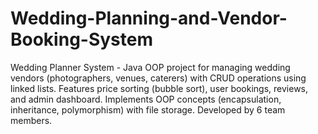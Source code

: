 # Wedding-Planning-and-Vendor-Booking-System
Wedding Planner System - Java OOP project for managing wedding vendors (photographers, venues, caterers) with CRUD operations using linked lists. Features price sorting (bubble sort), user bookings, reviews, and admin dashboard. Implements OOP concepts (encapsulation, inheritance, polymorphism) with file storage. Developed by 6 team members.
